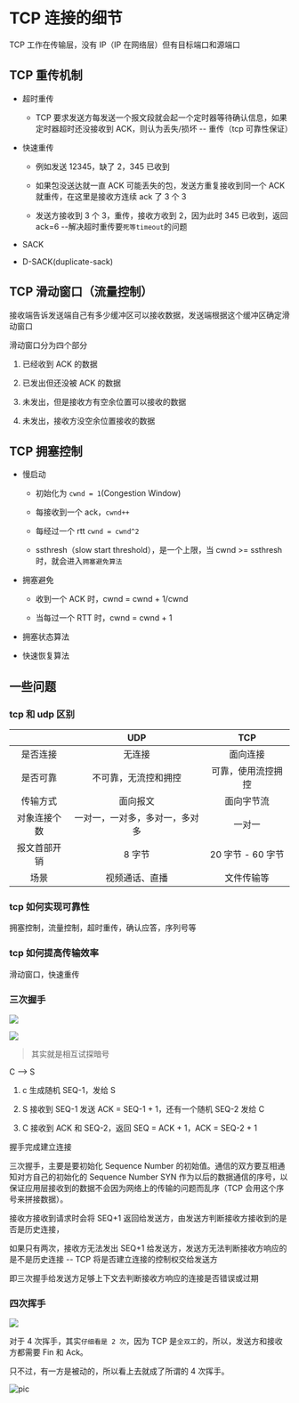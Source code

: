 # TCP 连接的细节

TCP 工作在传输层，没有 IP（IP 在网络层）但有目标端口和源端口

## TCP 重传机制

- 超时重传

  - TCP 要求发送方每发送一个报文段就会起一个定时器等待确认信息，如果定时器超时还没接收到 ACK，则认为丢失/损坏 -- 重传（tcp 可靠性保证）

- 快速重传

  - 例如发送 12345，缺了 2，345 已收到

  - 如果包没送达就一直 ACK 可能丢失的包，发送方重复接收到同一个 ACK 就重传，在这里是接收方连续 ack 了 3 个 3

  - 发送方接收到 3 个 3，重传，接收方收到 2，因为此时 345 已收到，返回 ack=6 --解决超时重传要`死等timeout`的问题

- SACK

- D-SACK(duplicate-sack)

## TCP 滑动窗口（流量控制）

接收端告诉发送端自己有多少缓冲区可以接收数据，发送端根据这个缓冲区确定滑动窗口

滑动窗口分为四个部分

1. 已经收到 ACK 的数据

2. 已发出但还没被 ACK 的数据

3. 未发出，但是接收方有空余位置可以接收的数据

4. 未发出，接收方没空余位置接收的数据

## TCP 拥塞控制

- 慢启动

  - 初始化为 `cwnd = 1`(Congestion Window)

  - 每接收到一个 ack，`cwnd++`

  - 每经过一个 rtt `cwnd = cwnd^2`

  - ssthresh（slow start threshold），是一个上限，当 cwnd >= ssthresh 时，就会进入`拥塞避免算法`

- 拥塞避免

  - 收到一个 ACK 时，cwnd = cwnd + 1/cwnd

  - 当每过一个 RTT 时，cwnd = cwnd + 1

- 拥塞状态算法

- 快速恢复算法

## 一些问题

### tcp 和 udp 区别

|              |              UDP               |        TCP         |
| :----------: | :----------------------------: | :----------------: |
|   是否连接   |             无连接             |      面向连接      |
|   是否可靠   |      不可靠，无流控和拥控      | 可靠，使用流控拥控 |
|   传输方式   |            面向报文            |     面向字节流     |
| 对象连接个数 | 一对一，一对多，多对一，多对多 |       一对一       |
| 报文首部开销 |             8 字节             | 20 字节 - 60 字节  |
|     场景     |         视频通话、直播         |     文件传输等     |

### tcp 如何实现可靠性

拥塞控制，流量控制，超时重传，确认应答，序列号等

### tcp 如何提高传输效率

滑动窗口，快速重传

### 三次握手

![](https://cdn.jsdelivr.net/gh/aaronkwong929/pictures/20210815110553.png)

![](https://cdn.jsdelivr.net/gh/aaronkwong929/pictures/20210822092303.png)

> 其实就是相互试探暗号

C --> S

1. c 生成随机 SEQ-1，发给 S

2. S 接收到 SEQ-1 发送 ACK = SEQ-1 + 1，还有一个随机 SEQ-2 发给 C

3. C 接收到 ACK 和 SEQ-2，返回 SEQ = ACK + 1，ACK = SEQ-2 + 1

握手完成建立连接

三次握手，主要是要初始化 Sequence Number 的初始值。通信的双方要互相通知对方自己的初始化的 Sequence Number SYN 作为以后的数据通信的序号，以保证应用层接收到的数据不会因为网络上的传输的问题而乱序（TCP 会用这个序号来拼接数据）。

接收方接收到请求时会将 SEQ+1 返回给发送方，由发送方判断接收方接收到的是否是历史连接，

如果只有两次，接收方无法发出 SEQ+1 给发送方，发送方无法判断接收方响应的是不是历史连接 -- TCP 将是否建立连接的控制权交给发送方

即三次握手给发送方足够上下文去判断接收方响应的连接是否错误或过期

### 四次挥手

![](https://cdn.jsdelivr.net/gh/aaronkwong929/pictures/20210815110621.png)

对于 4 次挥手，其实`仔细看是 2 次`，因为 TCP 是`全双工`的，所以，发送方和接收方都需要 Fin 和 Ack。

只不过，有一方是被动的，所以看上去就成了所谓的 4 次挥手。

![pic](https://cdn.jsdelivr.net/gh/aaronkwong929/pictures/20210815105853.png)
